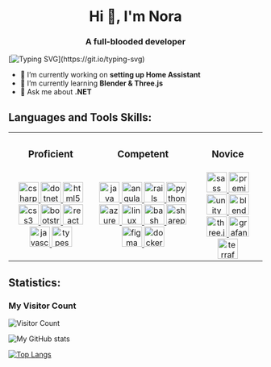 <h1 align="center">Hi 👋, I'm Nora</h1>
<h3 align="center">A full-blooded developer</h3>

[![Typing SVG](https://readme-typing-svg.herokuapp.com?color=%236BD600&size=25&lines=Welcome+to+my+profile!)](https://git.io/typing-svg)

- 🔭 I’m currently working on **setting up Home Assistant**
- 🌱 I’m currently learning **Blender & Three.js**
- 💬 Ask me about **.NET**

<h2 align="left">Languages and Tools Skills:</h2>

<table>
<tr>
<th><h3 align="center">Proficient</h3></th>
<th><h3 align="center">Competent</h3></th>
<th><h3 align="center">Novice</h3></th>
</tr>
<td>

<div align="center">
   <a href="https://docs.microsoft.com/en-us/dotnet/csharp/" target="_blank" rel="noreferrer">
    <img
      src="https://cdn.jsdelivr.net/gh/devicons/devicon@latest/icons/csharp/csharp-original.svg"
      alt="csharp"
      width="40"
      height="40"
    />
  </a>
  <a href="https://dotnet.microsoft.com/" target="_blank" rel="noreferrer">
    <img
      src="https://cdn.jsdelivr.net/gh/devicons/devicon@latest/icons/dotnetcore/dotnetcore-original.svg"
      alt="dotnet core"
      width="40"
      height="40"
    />
  </a>
  <a href="https://www.w3.org/html/" target="_blank" rel="noreferrer">
    <img
      src="https://cdn.jsdelivr.net/gh/devicons/devicon@latest/icons/html5/html5-original-wordmark.svg"
      alt="html5"
      width="40"
      height="40"
    />
  </a>
  <a href="https://www.w3schools.com/css/" target="_blank" rel="noreferrer">
    <img
      src="https://cdn.jsdelivr.net/gh/devicons/devicon@latest/icons/css3/css3-original-wordmark.svg"
      alt="css3"
      width="40"
      height="40"
    />
  </a>
  <a href="https://getbootstrap.com" target="_blank" rel="noreferrer">  
  <img
    src="https://cdn.jsdelivr.net/gh/devicons/devicon@latest/icons/bootstrap/bootstrap-original.svg"
    alt="bootstrap"
    width="40"
    height="40"
  />
  </a>
    <a href="https://react.dev/" target="_blank" rel="noreferrer">
    <img
      src="https://cdn.jsdelivr.net/gh/devicons/devicon@latest/icons/react/react-original.svg"
      alt="react"
      width="40"
      height="40"
    />
  </a>
  <a href="https://developer.mozilla.org/en-US/docs/Web/JavaScript" target="_blank" rel="noreferrer">
    <img
      src="https://cdn.jsdelivr.net/gh/devicons/devicon@latest/icons/javascript/javascript-original.svg"
      alt="javascript"
      width="40"
      height="40"
    />
  </a>
  <a href="https://www.typescriptlang.org/" target="_blank" rel="noreferrer">
    <img
      src="https://cdn.jsdelivr.net/gh/devicons/devicon@latest/icons/typescript/typescript-original.svg"
      alt="typescript"
      width="40"
      height="40"
    />
  </a>
</div>
</td>

<td>
<div align="center"> 
   <a href="https://www.java.com" target="_blank" rel="noreferrer">
    <img
      src="https://cdn.jsdelivr.net/gh/devicons/devicon@latest/icons/java/java-original.svg"
      alt="java"
      width="40"
      height="40"
    />
  </a>
   <a href="https://angular.io" target="_blank" rel="noreferrer">
    <img
      src="https://cdn.jsdelivr.net/gh/devicons/devicon@latest/icons/angular/angular-original.svg"
      alt="angular"
      width="40"
      height="40"
    />
  </a>
  <a href="https://rubyonrails.org" target="_blank" rel="noreferrer">
    <img
      src="https://cdn.jsdelivr.net/gh/devicons/devicon@latest/icons/rails/rails-original-wordmark.svg"
      alt="rails"
      width="40"
      height="40"
    />
  </a>
  <a href="https://www.python.org" target="_blank" rel="noreferrer">
    <img
      src="https://cdn.jsdelivr.net/gh/devicons/devicon@latest/icons/python/python-original.svg"
      alt="python"
      width="40"
      height="40"
    />
  </a>
  <a href="https://azure.microsoft.com/en-in/" target="_blank" rel="noreferrer">
    <img
      src="https://cdn.jsdelivr.net/gh/devicons/devicon@latest/icons/azure/azure-original.svg"
      alt="azure"
      width="40"
      height="40"
    />
  </a>
  <a href="https://www.linux.org/" target="_blank" rel="noreferrer">
    <img
      src="https://cdn.jsdelivr.net/gh/devicons/devicon@latest/icons/linux/linux-original.svg"
      alt="linux"
      width="40"
      height="40"
    />
  </a>
  <a href="https://www.gnu.org/software/bash/" target="_blank" rel="noreferrer">
  <img
    src="https://cdn.jsdelivr.net/gh/devicons/devicon@latest/icons/bash/bash-original.svg"
    alt="bash"
    width="40"
    height="40"
  />
  </a>
   <a href="https://learn.microsoft.com/en-us/sharepoint/dev/spfx/sharepoint-framework-overview" target="_blank" rel="noreferrer">
  <img
    src="https://upload.wikimedia.org/wikipedia/commons/e/e1/Microsoft_Office_SharePoint_%282019%E2%80%93present%29.svg"
    alt="sharepoint"
    width="40"
    height="40"
  />
  </a>
    <a href="https://www.figma.com/" target="_blank" rel="noreferrer">
    <img
      src="https://cdn.jsdelivr.net/gh/devicons/devicon@latest/icons/figma/figma-original.svg"
      alt="figma"
      width="40"
      height="40"
    />
  </a>
    <a href="https://www.docker.com/" target="_blank" rel="noreferrer">
    <img
      src="https://cdn.jsdelivr.net/gh/devicons/devicon@latest/icons/docker/docker-original.svg"
      alt="docker"
      width="40"
      height="40"
    />
  </a>
</div>
</td>

<td>

<div align="center"> 
  <a href="https://sass-lang.com" target="_blank" rel="noreferrer">
    <img
      src="https://cdn.jsdelivr.net/gh/devicons/devicon@latest/icons/sass/sass-original.svg"
      alt="sass"
      width="40"
      height="40"
    />
  </a> 
  <a href="https://www.adobe.com/products/premiere.html" target="_blank" rel="noreferrer">
    <img
        src="https://cdn.jsdelivr.net/gh/devicons/devicon@latest/icons/premierepro/premierepro-original.svg"
        alt="premiere"
        width="40"
        height="40"
    />
  </a>
  <a href="https://unity.com" target="_blank" rel="noreferrer">
    <img
      src="https://cdn.jsdelivr.net/gh/devicons/devicon@latest/icons/unity/unity-original.svg"
      alt="unity"
      width="40"
      height="40"
    />
  </a>
  <a href="https://www.blender.org" target="_blank" rel="noreferrer">
    <img
      src="https://cdn.jsdelivr.net/gh/devicons/devicon@latest/icons/blender/blender-original.svg"
      alt="blender"
      width="40"
      height="40"
    />
  </a>
  <a href="https://threejs.org" target="_blank" rel="noreferrer">
    <img
      src="https://cdn.jsdelivr.net/gh/devicons/devicon@latest/icons/threejs/threejs-original.svg"
      alt="three.js"
      width="40"
      height="40"
    />
  </a>
  <a href="https://grafana.com/" target="_blank" rel="noreferrer">
  <img
    src="https://cdn.jsdelivr.net/gh/devicons/devicon@latest/icons/grafana/grafana-original.svg"
    alt="grafana"
    width="40"
    height="40"
    />  
  </a>
  <a href="https://www.terraform.io/" target="_blank" rel="noreferrer">
  <img
    src="https://cdn.jsdelivr.net/gh/devicons/devicon@latest/icons/terraform/terraform-original.svg"
    alt="terraform"
    width="40"
    height="40"
    />  
  </a>
</div>
</td>

</table>

<h2 align="left">Statistics:</h2>

<h3 align="left">My Visitor Count</h3>

![Visitor Count](https://profile-counter.glitch.me/{Hiekkan}/count.svg)

![My GitHub stats](https://github-readme-stats.vercel.app/api?username=Hiekkan&theme=chartreuse-dark&show_icons=true&count_private=true)

[![Top Langs](https://github-readme-stats.vercel.app/api/top-langs/?username=Hiekkan&theme=chartreuse-dark&layout=compact&count_private=true)](https://github.com/anuraghazra/github-readme-stats)
